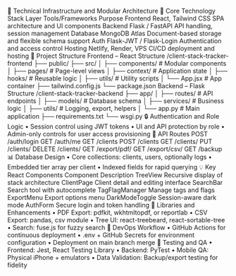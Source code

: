 💪 Technical Infrastructure and Modular Architecture
🚀 Core Technology Stack
Layer	Tools/Frameworks	Purpose
Frontend	React, Tailwind CSS	SPA architecture and UI components
Backend	Flask / FastAPI	API handling, session management
Database	MongoDB Atlas	Document-based storage and flexible schema support
Auth	Flask-JWT / Flask-Login	Authentication and access control
Hosting	Netlify, Render, VPS	CI/CD deployment and hosting
📁 Project Structure
Frontend – React Structure
/client-stack-tracker-frontend
├── public/
├── src/
│   ├── components/       # Modular components
│   ├── pages/            # Page-level views
│   ├── context/          # Application state
│   ├── hooks/            # Reusable logic
│   ├── utils/            # Utility scripts
│   └── App.jsx           # App container
├── tailwind.config.js
└── package.json
Backend – Flask Structure
/client-stack-tracker-backend
├── app/
│   ├── routes/           # API endpoints
│   ├── models/           # Database schema
│   ├── services/         # Business logic
│   ├── utils/            # Logging, export, helpers
│   └── app.py            # Main application
├── requirements.txt
└── wsgi.py
🔒 Authentication and Role Logic
•	Session control using JWT tokens
•	UI and API protection by role
•	Admin-only controls for user access provisioning
🧠 API Routes
POST /auth/login
GET  /auth/me
GET  /clients
POST /clients
GET  /clients/<id>
PUT  /clients/<id>
DELETE /clients/<id>
GET  /export/pdf/<id>
GET  /export/csv/<id>
GET  /backup
📊 Database Design
•	Core collections: clients, users, optionally logs
•	Embedded tier array per client
•	Indexed fields for rapid querying
💡 Key React Components
Component	Description
TreeView	Recursive display of stack architecture
ClientPage	Client detail and editing interface
SearchBar	Search tool with autocomplete
TagFlagManager	Manage tags and flags
ExportMenu	Export options menu
DarkModeToggle	Session-aware dark mode
AuthForm	Secure login and token handling
🔧 Libraries and Enhancements
•	PDF Export: pdfkit, wkhtmltopdf, or reportlab
•	CSV Export: pandas, csv module
•	Tree UI: react-treebeard, react-sortable-tree
•	Search: fuse.js for fuzzy search
🔁 DevOps Workflow
•	GitHub Actions for continuous deployment
•	.env + GitHub Secrets for environment configuration
•	Deployment on main branch merge
🧪 Testing and QA
•	Frontend: Jest, React Testing Library
•	Backend: PyTest
•	Mobile QA: Physical iPhone + emulators
•	Data Validation: Backup/export testing for fidelity

